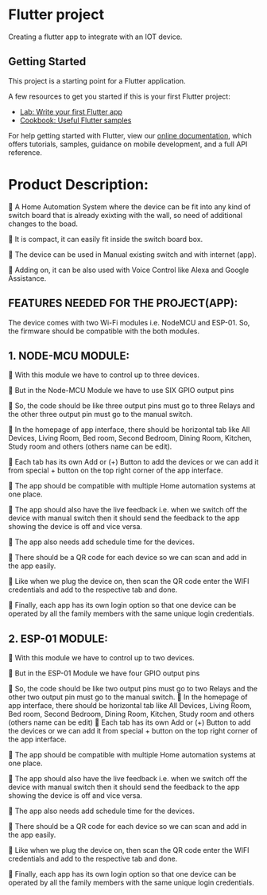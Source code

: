 # Flutter project

Creating a flutter app to integrate with an IOT device.


## Getting Started

This project is a starting point for a Flutter application.

A few resources to get you started if this is your first Flutter project:

- [Lab: Write your first Flutter app](https://flutter.dev/docs/get-started/codelab)
- [Cookbook: Useful Flutter samples](https://flutter.dev/docs/cookbook)

For help getting started with Flutter, view our
[online documentation](https://flutter.dev/docs), which offers tutorials,
samples, guidance on mobile development, and a full API reference.


# Product Description:
 A Home Automation System where the device can be fit into any kind of switch board that is already exixting with the wall, so need of additional changes to the boad.

 It is compact, it can easily fit inside the switch
board box.

 The device can be used in Manual existing switch and with
internet (app).

 Adding on, it can be also used with Voice Control like Alexa and
Google Assistance.

## FEATURES NEEDED FOR THE PROJECT(APP):
The device comes with two Wi-Fi modules i.e. NodeMCU and
ESP-01. So, the firmware should be compatible with the both
modules.
## 1. NODE-MCU MODULE:
 With this module we have to control up to three devices.

 But in the Node-MCU Module we have to use SIX GPIO output
pins

 So, the code should be like three output pins must go to three
Relays and the other three output pin must go to the manual
switch.

 In the homepage of app interface, there should be horizontal
tab like All Devices, Living Room, Bed room, Second Bedroom,
Dining Room, Kitchen, Study room and others (others name can
be edit).

 Each tab has its own Add or (+) Button to add the devices or we
can add it from special + button on the top right corner of the
app interface.

 The app should be compatible with multiple Home automation
systems at one place.

 The app should also have the live feedback i.e. when we switch
off the device with manual switch then it should send the
feedback to the app showing the device is off and vice versa.

 The app also needs add schedule time for the devices.

 There should be a QR code for each device so we can scan and
add in the app easily.

 Like when we plug the device on, then scan the QR code enter
the WIFI credentials and add to the respective tab and done.

 Finally, each app has its own login option so that one device
can be operated by all the family members with the same
unique login credentials.

## 2. ESP-01 MODULE:
 With this module we have to control up to two devices.

 But in the ESP-01 Module we have four GPIO output pins

 So, the code should be like two output pins must go to two
Relays and the other two output pin must go to the manual
switch.
 In the homepage of app interface, there should be horizontal
tab like All Devices, Living Room, Bed room, Second Bedroom,
Dining Room, Kitchen, Study room and others (others name can
be edit)
 Each tab has its own Add or (+) Button to add the devices or we
can add it from special + button on the top right corner of the
app interface.

 The app should be compatible with multiple Home automation
systems at one place.

 The app should also have the live feedback i.e. when we switch
off the device with manual switch then it should send the
feedback to the app showing the device is off and vice versa.

 The app also needs add schedule time for the devices.

 There should be a QR code for each device so we can scan and
add in the app easily.

 Like when we plug the device on, then scan the QR code enter
the WIFI credentials and add to the respective tab and done.

 Finally, each app has its own login option so that one device
can be operated by all the family members with the same
unique login credentials.
